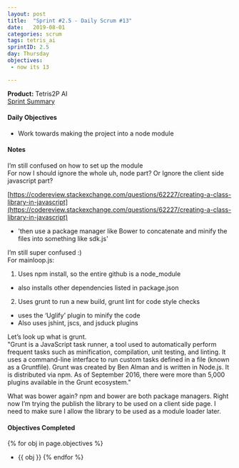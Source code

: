 ```yaml
---
layout: post
title:  "Sprint #2.5 - Daily Scrum #13"
date:   2019-08-01
categories: scrum
tags: tetris_ai
sprintID: 2.5
day: Thursday
objectives:
 - now its 13

---
```



<b>Product:</b> Tetris2P AI  
[Sprint Summary](/blog/projects/tetris-ai-sprint-2-5)

#### Daily Objectives

* Work towards making the project into a node module

#### Notes

I’m still confused on how to set up the module  
For now I should ignore the whole uh, node part? Or Ignore the client side javascript part?

[https://codereview.stackexchange.com/questions/62227/creating-a-class-library-in-javascript](https://codereview.stackexchange.com/questions/62227/creating-a-class-library-in-javascript)
* 'then use a package manager like Bower to concatenate and minify the files into something like sdk.js'

I’m still super confused :)  
For mainloop.js:

1. Uses npm install, so the entire github is a node_module
* also installs other dependencies listed in package.json
2. Uses grunt to run a new build, grunt lint for code style checks
* uses the ‘Uglify’ plugin to minify the code
* Also uses jshint, jscs, and jsduck plugins

Let’s look up what is grunt.  
"Grunt is a JavaScript task runner, a tool used to automatically perform frequent tasks such as minification, compilation, unit testing, and linting. It uses a command-line interface to run custom tasks defined in a file (known as a Gruntfile). Grunt was created by Ben Alman and is written in Node.js. It is distributed via npm. As of September 2016, there were more than 5,000 plugins available in the Grunt ecosystem."

What was bower again? npm and bower are both package managers.
Right now I’m trying the publish the library to be used on a client side page.  I need to make sure I allow the library to be used as a module loader later.

#### Objectives Completed

{% for obj in page.objectives %}
* {{ obj }}
{% endfor %}